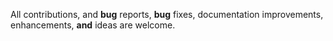 All contributions, and **bug** reports, **bug** fixes, documentation improvements, enhancements, **and** ideas are welcome.
